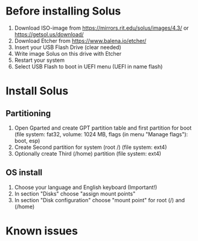 # Before installing Solus

1. Download ISO-image from https://mirrors.rit.edu/solus/images/4.3/ or https://getsol.us/download/
2. Download Etcher from https://www.balena.io/etcher/
3. Insert your USB Flash Drive (clear needed)
4. Write image Solus on this drive with Etcher
5. Restart your system
6. Select USB Flash to boot in UEFI menu (UEFI in name flash)

# Install Solus
## Partitioning

1. Open Gparted and create GPT partition table and first partition for boot (file system: fat32, volume: 1024 MB, flags (in menu "Manage flags"): boot, esp)
2. Create Second partition for system (root /) (file system: ext4)
3. Optionally create Third (/home) partition (file system: ext4)

## OS install

1. Choose your language and English keyboard (Important!)
2. In section "Disks" choose "assign mount points"
3. In section "Disk configuration" choose "mount point" for root (/) and (/home)

# Known issues

